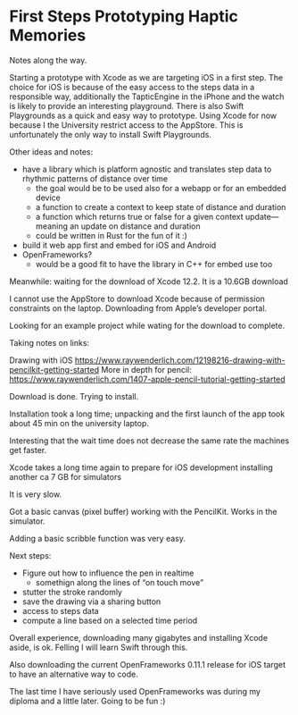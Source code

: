 # First Steps Prototyping Haptic Memories

Notes along the way.

Starting a prototype with Xcode as we are targeting iOS in a first step. The choice for iOS is because of the easy access to the steps data in a responsible way, additionally the TapticEngine in the iPhone and the watch is likely to provide an interesting playground.
There is also Swift Playgrounds as a quick and easy way to prototype. Using Xcode for now because I the University restrict access to the AppStore. This is unfortunately the only way to install Swift Playgrounds.

Other ideas and notes:

- have a library which is platform agnostic and translates step data to rhythmic patterns of distance over time
  - the goal would be to be used also for a webapp or for an embedded device
  - a function to create a context to keep state of distance and duration
  - a function which returns true or false for a given context update—meaning an update on distance and duration
  - could be written in Rust for the fun of it :)
- build it web app first and embed for iOS and Android
- OpenFrameworks?
  - would be a good fit to have the library in C++ for embed use too

Meanwhile: waiting for the download of Xcode 12.2. It is a 10.6GB download

I cannot use the AppStore to download Xcode because of permission constraints on the laptop.
Downloading from Apple’s developer portal.

Looking for an example project while wating for the download to complete.

Taking notes on links:

Drawing with iOS https://www.raywenderlich.com/12198216-drawing-with-pencilkit-getting-started
More in depth for pencil: https://www.raywenderlich.com/1407-apple-pencil-tutorial-getting-started

Download is done. Trying to install.

Installation took a long time; unpacking and the first launch of the app took about 45 min on the university laptop.

Interesting that the wait time does not decrease the same rate the machines get faster.

Xcode takes a long time again to prepare for iOS development installing another ca 7 GB for simulators

It is very slow.

Got a basic canvas (pixel buffer) working with the PencilKit.
Works in the simulator.

Adding a basic scribble function was very easy.

Next steps:

- Figure out how to influence the pen in realtime
  - somethign along the lines of “on touch move”
- stutter the stroke randomly
- save the drawing via a sharing button
- access to steps data
- compute a line based on a selected time period

Overall experience, downloading many gigabytes and installing Xcode aside, is ok. Felling I will learn Swift through this.

Also downloading the current OpenFrameworks 0.11.1 release for iOS target to have an alternative way to code.

The last time I have seriously used OpenFrameworks was during my diploma and a little later.
Going to be fun :)
